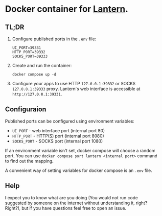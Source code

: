 # Docker container for [Lantern](https://lantern.io).

## TL;DR

1. Configure published ports in the `.env` file:
   ```
   UI_PORT=39331
   HTTP_PORT=39332
   SOCKS_PORT=39333
   ```

2. Create and run the container:
   ```
   docker compose up -d
   ```

3. Configure your apps to use HTTP `127.0.0.1:39332` or SOCKS `127.0.0.1:39333` proxy. Lantern's web interface is accessible at `http://127.0.0.1:39331`.

## Configuraion

Published ports can be configured using environment variables:
* `UI_PORT` - web interface port (internal port 80)
* `HTTP_PORT` - HTTP(S) port (internal port 8080)
* `SOCKS_PORT` - SOCKS port (internal port 1080)

If an environment variable isn't set, docker compose will choose a random port. You can use `docker compose port lantern <internal port>` command to find out the mapping.

A convenient way of setting variables for docker compose is an `.env` file.

## Help

I expect you to know what are you doing (You would not run code suggested by someone on the internet without understanding it, right? Right?), but if you have questions feel free to open an issue.
